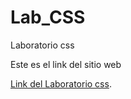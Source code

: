# Lab_CSS
Laboratorio css

Este es el link del sitio web 

[Link del Laboratorio css](http://uwu-guate.site/lab4_css_drawing/22199/goku.html).
